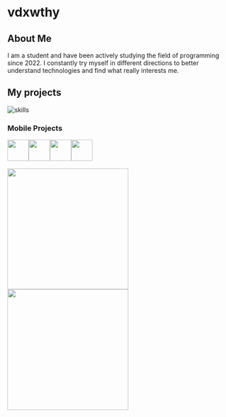 # vdxwthy
## About Me
I am a student and have been actively studying the field of programming since 2022. I constantly try myself in different directions to better understand technologies and find what really interests me.
 <!-- В процессе обучения и практики я успел поработать с различными инструментами и стеком технологий.
На данный момент мой опыт включает:

- **Мобильная разработка:** SwiftUI, Flutter  
- **Создание Telegram-ботов:** Aiogram3  
- **Разработка API:** FastAPI  
- **Парсинг сайтов:** Selenium, BeautifulSoup  
- **Машинное обучение:** Scikit-learn, Pandas, NumPy, Matplotlib, Seaborn, Pymorphy3  
- **Веб-разработка:** HTML, CSS, JS  (В дальнейшем VueJS)
- **Разработка Windows-приложений:** WPF

Помимо этого, я также интересуюсь UI/UX-дизайном — изучаю принципы удобного взаимодействия, работу с цветом, и стремлюсь применять это в собственных проектах, создавая не только функциональные, но и визуально приятные интерфейсы. -->

## My projects
![skills](https://em-content.zobj.net/source/telegram/386/star_2b50.webp)


### Mobile Projects
<div style="display: flex; flex-direction: row;">
    <img src="https://cdn.jsdelivr.net/gh/devicons/devicon@latest/icons/dart/dart-original.svg" height=48px/>
    <img src="https://cdn.jsdelivr.net/gh/devicons/devicon@latest/icons/flutter/flutter-original.svg" height=48px/>
    <img src="https://cdn.jsdelivr.net/gh/devicons/devicon@latest/icons/swift/swift-original.svg" height=48px/>
    <img src="https://cdn.jsdelivr.net/gh/devicons/devicon@latest/icons/supabase/supabase-original.svg" height=48px/>    
</div>

<br>

<div align="left" >
    <a href="https://github.com/vdxwthy/BuyIt">
        <img width="273" src="https://denvercoder1-github-readme-stats.vercel.app/api/pin/?username=vdxwthy&repo=BuyIt&theme=prussian&hide_border=true&show_icons=true">
    </a>
    <a href="https://github.com/vdxwthy/Calculator-Swift">
        <img width="273" src="https://denvercoder1-github-readme-stats.vercel.app/api/pin/?username=vdxwthy&repo=Calculator-Swift&theme=prussian&hide_border=true&show_icons=true">
    </a>
</div>


